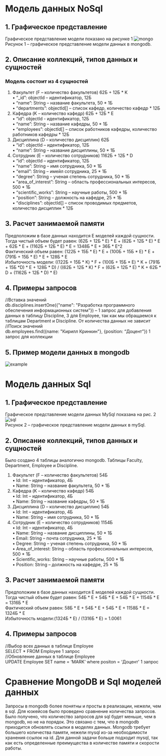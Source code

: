 # Модель данных NoSql
## 1. Графическое представление
Графическое представление модели показано на рисунке 1
![mongo](https://github.com/moevm/nosql2h20-etu-mongo/blob/master/ui_model/mongo_classes.png)  
Рисунок 1 – графическое представление модели данных в mongodb.
## 2. Описание коллекций, типов данных и сущностей
### Модель состоит из 4 сущностей
1)	Факультет (F – количество факультетов) 62Б + 12Б * K  
•	“_id”: objectId – идентификатор, 12Б  
•	“name”: String – название факультета, 50 * 1Б  
•	“departments”: objectId[] – список кафедр, количество кафедр * 12Б  
2)	Кафедра (K – количество кафедр) 62Б + 12Б * E  
•	“id”: objectId - идентификатор, 12Б  
•	“name”: String – название кафедры, 50 * 1Б  
•	“employees”: objectId[] – список работников кафедры, количество работников кафедры * 12Б  
3)	Дисциплина (D – количество дисциплин) 62Б  
•	“id”: objectId – идентификатор, 12Б  
•	“name”: String – название дисциплины, 50 * 1Б  
4)	Сотрудник (E – количество сотрудников) 1162Б + 12Б * D  
•	“id”: objectId – идентификатор, 12Б  
•	“name”: String – имя сотрудника, 50 * 1Б  
•	“email”: String – имейл сотрудника, 25 * 1Б  
•	“degree”: String – ученая степень сотрудника, 50 * 1Б  
•	“area_of_interest”: String – область профессиональных интересов, 500 * 1Б   
•	“scientific_works”: String – научные работы, 500 * 1Б  
•	“position”: String – должность на кафедре, 25 * 1Б  
•	“disciplines”: objectId[] – список проводимых предметов, количество дисциплин * 12Б  
## 3.	Расчет занимаемой памяти
Предположим в базе данных находится E моделей каждой сущности.
Тогда чистый объем будет равен: (62Б + 12Б * E) * E + (62Б + 12Б * E) * E + 62Б * E + (1162Б + 12Б * E) * E = 1348Б * E + 36Б * E^2  
Фактический объем равен: (122Б + 15Б * E) * E + (100Б + 15Б * Е) * E + (791Б + 15Б * E) * E + 128Б * E   
Избыточность модели: ((122Б + 15Б * K) * F + (100Б + 15Б * Е) * K + (791Б + 15Б *D) * E + 128Б * D) / ((62Б + 12Б * K) * F + (62Б + 12Б * E) * K + 62Б * D + (1162Б + 12Б * D) * E)  
## 4.	Примеры запросов
//Вставка значений  
db.disciplines.insertOne({"name": "Разработка программного обеспечения информационных систем"}) – 1 запрос для добавления данных в таблицу Discipline, 3 для Employee, так как мы обращаемся к таблицам Department и Discipline. От количества данных не зависит  
//Поиск значений  
db.employees.find({name: "Кирилл Кринкин"}, {position: “Доцент”}) 1 запрос для коллекции  
## 5. Пример модели данных в mongodb
![example](https://github.com/moevm/nosql2h20-etu-mongo/blob/master/ui_model/example_mongo.png)  
# Модель данных Sql
## 1.	Графическое представление
Графическое представление модели данных MySql показана на рис. 2
![sql](https://github.com/moevm/nosql2h20-etu-mongo/blob/master/ui_model/sql_classes.png)  
Рисунок 2 – графическое представление модели данных в mySql.
## 2.	Описание коллекций, типов данных и сущностей
Было создано 4 таблицы аналогично mongodb. Таблицы Faculty, Department, Employee и Discipline.  
1)	Факультет (F – количество факультетов) 54Б  
•	Id: Int – идентификатор, 4Б  
•	Name: String – название факультета, 50 * 1Б  
2)	Кафедра (K – количество кафедр) 54Б  
•	Id: Int – идентификатор, 4Б  
•	Name: String – название кафедры, 50 * 1Б  
3)	Дисциплина (D – количество дисциплин) 54Б   
•	Id: Int – идентификатор, 4Б  
•	Name: String – имя сотрудника, 50 * 1Б  
4)	Сотрудник (E – количество сотрудников) 1154Б  
•	Id: Int – идентификатор, 4Б  
•	Name: String – название дисциплины, 50 * 1Б  
•	Email: String – почта сотрудника, 25 * 1Б  
•	Degree: String – ученая степень сотрудника, 50 * 1Б  
•	Area_of_interest: String – область профессиональных интересов, 500 * 1Б   
•	Scientific_works: String – научные работы, 500 * 1Б  
•	Position: String – должность на кафедре, 25 * 1Б  
## 3.	Расчет занимаемой памяти
Предположим в базе данных находится E моделей каждой сущности.   
Тогда чистый объем будет равен: 54Б * E + 54Б * E + 54Б * E + 1154Б * E = 1316Б * E    
Фактический объем равен: 58Б * E + 54Б * E + 54Б * E + 1158Б * E = 1324Б * E  
Избыточность модели:(1324Б * E) / (1316Б * E) = 1.0061   
## 4.	Примеры запросов
//Выбор всех данных в таблице Employee  
SELECT * FROM Employee 1 запрос  
//Обновление данных в таблице Employee  
UPDATE Employee SET name = ‘MARK’ where positon = ‘Доцент' 1 запрос  
# Сравнение MongoDB и Sql моделей данных
Запросы в mongodb более понятны и просты в реализации, нежели, чем в sql. Для юзкейсов было проведено сравнение количества запросов. Было получено, что количество запросов для sql будет меньше, чем в mongodb, но не на порядок. Это связано с тем, что в mongodb приходится обновлять ссылки в моделях данных.
Mongodb требует большего количества памяти, нежели mysql из-за необходимости хранения ссылок на id.
Для данной задачи больше подходит mysql, так как есть определенные преимущества в количестве памяти и скорости работы.
